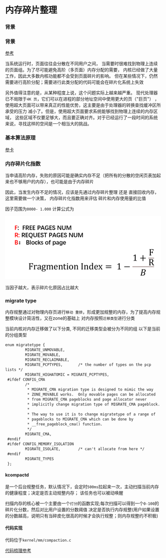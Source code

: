 # 内存碎片整理

### 背景

### 背景

[参考](https://lwn.net/Articles/368869/)

当系统运行时，页面往往会分散在不同用户之间，
当需要时很难找到物理上连续的页面组。为了尽可能避免高阶（多页面）内存分配的需要，
内核已经做了大量工作，因此大多数内核功能都不会受到页面碎片的影响。
但在某些情况下，仍然需要进行高阶分配；需要进行此类分配的代码可能会在碎片化系统上失效

另外值得注意的是，从某种程度上说，这个问题实际上越来越严重。
现代处理器已不局限于`4K 页`，它们可以在进程的部分地址空间中使用更大的页（"巨页"）
，使用超大页面可以带来真正的性能优势，这主要是由于处理器的转换查找缓冲区所承受的压力
减小了。但是，使用超大页面要求系统能够找到物理上连续的内存区域，
这些区域不仅要足够大，而且要正确对齐。对于已经运行了一段时间的系统来说，寻找这样的空间是一个相当大的挑战。

### 基本算法原理

[参卡](https://medium.com/@huynhquangthao/linux-large-memory-allocation-history-570730b09c95)

### 内存碎片化指数

当申请高阶内存，失败的原因可能是确实内存不足（把所有的分散的空闲页表加起来也不够用户的内存），也可能是由于内存碎片

因此，当发生内存不足的情况，应该是先通过内存碎片整理 还是 直接回收内存，这里需要做一个决策， 内存碎片化指数用来评估 碎片和内存使用量的比值

因子范围为`0000- 1.000` 计算公式为

![Screenshot](image/45.png)

当因子越大，表示碎片化原因占比越大 

### migrate type

内存规整通过对物理内存页进行`移动 重排`，形成更加规整的内存，为了提高内存规整模块设计简洁性，又在zone的基础上
对内存按照`迁移类型`进行分类

当前内核对内存迁移做了以下分类, 不同的迁移类型会被分为不同的组 以下是当前的分组类型

```
enum migratetype {
         MIGRATE_UNMOVABLE,
         MIGRATE_MOVABLE,
         MIGRATE_RECLAIMABLE,
         MIGRATE_PCPTYPES,       /* the number of types on the pcp lists */
         MIGRATE_HIGHATOMIC = MIGRATE_PCPTYPES,
 #ifdef CONFIG_CMA
         /*
          * MIGRATE_CMA migration type is designed to mimic the way
          * ZONE_MOVABLE works.  Only movable pages can be allocated
          * from MIGRATE_CMA pageblocks and page allocator never
          * implicitly change migration type of MIGRATE_CMA pageblock.
          *
          * The way to use it is to change migratetype of a range of
          * pageblocks to MIGRATE_CMA which can be done by
          * __free_pageblock_cma() function.
          */
         MIGRATE_CMA,
 #endif
 #ifdef CONFIG_MEMORY_ISOLATION
         MIGRATE_ISOLATE,        /* can't allocate from here */
 #endif
         MIGRATE_TYPES
 };
```

#### kcompactd

是一个后台规整任务，默认情况下，会定时`500ms`拉起来一次，主动扫描当前内存的健康程度；决定是否主动规整内存；
该任务也可以被动唤醒

扫描内存的核心被一个主要由一个`打分`的函数实现;每次扫描可以得到一个`0-100`的碎片化分数，然后对比用户设置的分数阈值 
决定是否执行内存规整(用户如果设置的分数越高，说明只有当碎皮化很高的时候才会执行规整；则内存规整约不积极)

#### 代码实现

代码位于`kernel/mm/compaction.c`  

[代码梳理参考](https://www.cnblogs.com/arnoldlu/p/8335532.html#alloc_pages_direct_compact)
